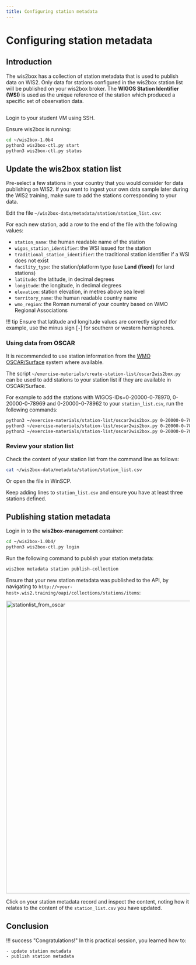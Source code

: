 ```yaml
---
title: Configuring station metadata
---
```


# Configuring station metadata

## Introduction

The wis2box has a collection of station metadata that is used to publish data on WIS2.
Only data for stations configured in the wis2box station list will be published on your wis2box broker.
The **WIGOS Station Identifier (WSI)** is used as the unique reference of the station which produced a specific set of observation data.

## 

Login to your student VM using SSH.

Ensure wis2box is running:

```bash
cd ~/wis2box-1.0b4
python3 wis2box-ctl.py start
python3 wis2box-ctl.py status
```

## Update the wis2box station list

Pre-select a few stations in your country that you would consider for data publishing on WIS2. If you want to ingest your own data sample later during the WIS2 training, make sure to add the stations corresponding to your data.

Edit the file `~/wis2box-data/metadata/station/station_list.csv`:

For each new station, add a row to the end of the file with the following values:

- `station_name`: the human readable name of the station
- `wigos_station_identifier`: the WSI issued for the station
- `traditional_station_identifier`: the traditional station identifier if a WSI does not exist
- `facility_type`: the station/platform type (use **Land (fixed)** for land stations)
- `latitude`: the latitude, in decimal degrees
- `longitude`: the longitude, in decimal degrees
- `elevation`: station elevation, in metres above sea level
- `territory_name`: the human readable country name
- `wmo_region`: the Roman numeral of your country based on WMO Regional Associations

!!! tip
    Ensure that latitude and longitude values are correctly signed (for example, use the minus sign [`-`] for southern or western hemispheres.

### Using data from OSCAR

It is recommended to use station information from the [WMO OSCAR/Surface](https://oscar.wmo.int/surface) system where available.

The script `~/exercise-materials/create-station-list/oscar2wis2box.py` can be used to add stations to your station list if they are available in OSCAR/Surface.

For example to add the stations with WIGOS-IDs=0-20000-0-78970, 0-20000-0-78969 and 0-20000-0-78962 to your `station_list.csv`, run the following commands: 

```bash
python3 ~/exercise-materials/station-list/oscar2wis2box.py 0-20000-0-78970 >> ~/wis2box-data/metadata/station/station_list.csv
python3 ~/exercise-materials/station-list/oscar2wis2box.py 0-20000-0-78969 >> ~/wis2box-data/metadata/station/station_list.csv
python3 ~/exercise-materials/station-list/oscar2wis2box.py 0-20000-0-78962 >> ~/wis2box-data/metadata/station/station_list.csv
```

### Review your station list

Check the content of your station list from the command line as follows:

```bash
cat ~/wis2box-data/metadata/station/station_list.csv
```

Or open the file in WinSCP.

Keep adding lines to `station_list.csv` and ensure you have at least three stations defined.

## Publishing station metadata

Login in to the **wis2box-management** container:

```bash
cd ~/wis2box-1.0b4/
python3 wis2box-ctl.py login
```

Run the following command to publish your station metadata:

```bash
wis2box metadata station publish-collection
```

Ensure that your new station metadata was published to the API, by navigating to `http://<your-host>.wis2.training/oapi/collections/stations/items`:

<img alt="stationlist_from_oscar" src="../../assets/img/stationlist_from_oscar.png" width="800">

Click on your station metadata record and inspect the content, noting how it relates to the content of the `station_list.csv` you have updated.

## Conclusion

!!! success "Congratulations!"
    In this practical session, you learned how to:

    - update station metadata
    - publish station metadata
